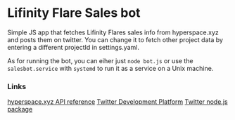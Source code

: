 # Lifinity Flare Sales bot

Simple JS app that fetches Lifinity Flares sales info from hyperspace.xyz and posts them on twitter.
You can change it to fetch other project data by entering a different projectId in settings.yaml.

As for running the bot, you can eiher just `node bot.js` or use the `salesbot.service` with `systemd` to run it as a service on a Unix machine.

### Links

[hyperspace.xyz API reference](https://docs.hyperspace.xyz/hype/developer-guide/overview)
[Twitter Development Platform](https://developer.twitter.com/en)
[Twitter node.js package](https://github.com/PLhery/node-twitter-api-v2)